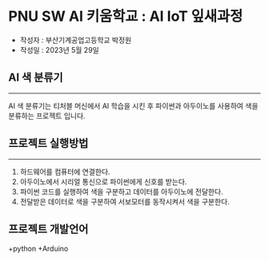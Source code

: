 # PNU SW AI 키움학교 : AI IoT 잎새과정
+ 작성자 : 부산기계공업고등학교 박정원
+ 작성일 : 2023년 5월 29일

## AI 색 분류기
---
AI 색 분류기는 티처블 머신에서 AI 학습을 시킨 후 파이썬과 아두이노를 사용하여 색을 분류하는 프로젝트 입니다.

## 프로젝트 실행방법
---
1. 하드웨어를 컴퓨터에 연결한다.
2. 아두이노에서 시리얼 통신으로 파이썬에게 신호를 받는다.
3. 파이썬 코드를 실행하여 색을 구분하고 데이터를 아두이노에 전달한다.
4. 전달받은 데이터로 색을 구분하여 서보모터를 동작시켜서 색을 구분한다.

## 프로젝트 개발언어
+python
+Arduino
